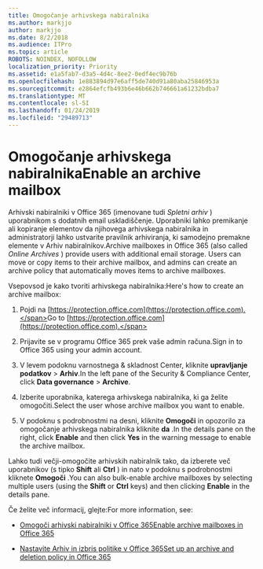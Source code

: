 ```yaml
---
title: Omogočanje arhivskega nabiralnika
ms.author: markjjo
author: markjjo
ms.date: 8/2/2018
ms.audience: ITPro
ms.topic: article
ROBOTS: NOINDEX, NOFOLLOW
localization_priority: Priority
ms.assetid: e1a5fab7-d3a5-4d4c-8ee2-0edf4ec9b76b
ms.openlocfilehash: 1e883894d97e6aff5de740d91a80aba25846953a
ms.sourcegitcommit: e2864efcfb493b6e46b662b746661a61232bdba7
ms.translationtype: MT
ms.contentlocale: sl-SI
ms.lasthandoff: 01/24/2019
ms.locfileid: "29489713"
---
```

# <a name="enable-an-archive-mailbox"></a><span data-ttu-id="f203b-102">Omogočanje arhivskega nabiralnika</span><span class="sxs-lookup"><span data-stu-id="f203b-102">Enable an archive mailbox</span></span>

<span data-ttu-id="f203b-p101">Arhivski nabiralniki v Office 365 (imenovane tudi *Spletni arhiv* ) uporabnikom s dodatnih email uskladiščenje. Uporabniki lahko premikanje ali kopiranje elementov da njihovega arhivskega nabiralnika in administratorji lahko ustvarite pravilnik arhiviranja, ki samodejno premakne elemente v Arhiv nabiralnikov.</span><span class="sxs-lookup"><span data-stu-id="f203b-p101">Archive mailboxes in Office 365 (also called  *Online Archives*  ) provide users with additional email storage. Users can move or copy items to their archive mailbox, and admins can create an archive policy that automatically moves items to archive mailboxes.</span></span> 
  
<span data-ttu-id="f203b-105">Vsepovsod je kako tvoriti arhivskega nabiralnika:</span><span class="sxs-lookup"><span data-stu-id="f203b-105">Here's how to create an archive mailbox:</span></span>
  
1. <span data-ttu-id="f203b-106">Pojdi na [https://protection.office.com](https://protection.office.com).</span><span class="sxs-lookup"><span data-stu-id="f203b-106">Go to [https://protection.office.com](https://protection.office.com).</span></span>
    
2. <span data-ttu-id="f203b-107">Prijavite se v programu Office 365 prek vaše admin računa.</span><span class="sxs-lookup"><span data-stu-id="f203b-107">Sign in to Office 365 using your admin account.</span></span>
    
3. <span data-ttu-id="f203b-108">V levem podoknu varnostnega &amp; skladnost Center, kliknite **upravljanje podatkov** \> **Arhiv**.</span><span class="sxs-lookup"><span data-stu-id="f203b-108">In the left pane of the Security &amp; Compliance Center, click **Data governance** \> **Archive**.</span></span>
    
4. <span data-ttu-id="f203b-109">Izberite uporabnika, katerega arhivskega nabiralnika, ki ga želite omogočiti.</span><span class="sxs-lookup"><span data-stu-id="f203b-109">Select the user whose archive mailbox you want to enable.</span></span>
    
5. <span data-ttu-id="f203b-110">V podoknu s podrobnostmi na desni, kliknite **Omogoči** in opozorilo za omogočanje arhivskega nabiralnika kliknite **da** .</span><span class="sxs-lookup"><span data-stu-id="f203b-110">In the details pane on the right, click **Enable** and then click **Yes** in the warning message to enable the archive mailbox.</span></span> 
    
<span data-ttu-id="f203b-111">Lahko tudi večji-omogočite arhivskih nabiralnik tako, da izberete več uporabnikov (s tipko **Shift** ali **Ctrl** ) in nato v podoknu s podrobnostmi kliknete **Omogoči** .</span><span class="sxs-lookup"><span data-stu-id="f203b-111">You can also bulk-enable archive mailboxes by selecting multiple users (using the **Shift** or **Ctrl** keys) and then clicking **Enable** in the details pane.</span></span> 
  
<span data-ttu-id="f203b-112">Če želite več informacij, glejte:</span><span class="sxs-lookup"><span data-stu-id="f203b-112">For more information, see:</span></span>
  
- [<span data-ttu-id="f203b-113">Omogoči arhivski nabiralniki v Office 365</span><span class="sxs-lookup"><span data-stu-id="f203b-113">Enable archive mailboxes in Office 365</span></span>](https://support.office.com/article/enable-archive-mailboxes-in-the-office-365-security-compliance-center-268a109e-7843-405b-bb3d-b9393b2342ce)
    
- [<span data-ttu-id="f203b-114">Nastavite Arhiv in izbris politike v Office 365</span><span class="sxs-lookup"><span data-stu-id="f203b-114">Set up an archive and deletion policy in Office 365</span></span>](https://support.office.com/article/Set-up-an-archive-and-deletion-policy-for-mailboxes-in-your-Office-365-organization-ec3587e4-7b4a-40fb-8fb8-8aa05aeae2ce)
    

